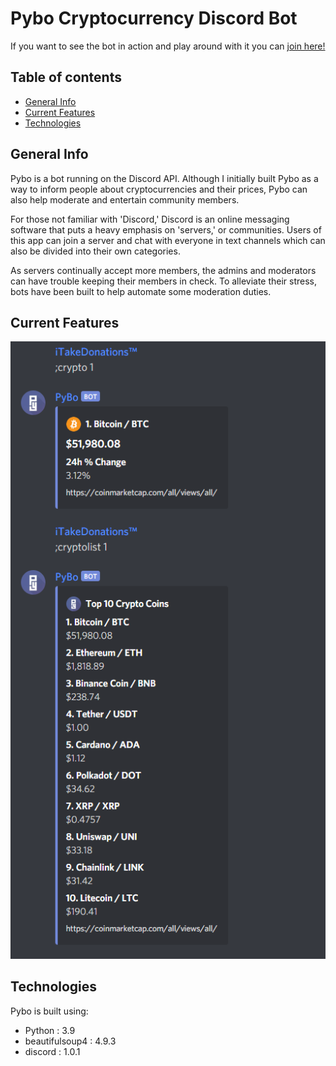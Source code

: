 # Pybo Cryptocurrency Discord Bot
If you want to see the bot in action and play around with it you can [join here!](https://discord.gg/6YCm7mSPDu)

## Table of contents
* [General Info](#general-info)
* [Current Features](#current-features)
* [Technologies](#technologies)

## General Info
Pybo is a bot running on the Discord API. Although I initially built Pybo as a way to inform people about cryptocurrencies and their prices, Pybo can also help moderate and entertain community members.

For those not familiar with 'Discord,' Discord is an online messaging software that puts a heavy emphasis on 'servers,' or communities. Users of this app can join a server and chat with everyone in text channels which can also be divided into their own categories.

As servers continually accept more members, the admins and moderators can have trouble keeping their members in check. To alleviate their stress, bots have been built to help automate some moderation duties. 

## Current Features
![](README_assets/images/Crypto_Commands.png)


## Technologies
Pybo is built using:
* Python            : 3.9
* beautifulsoup4    : 4.9.3
* discord           : 1.0.1
